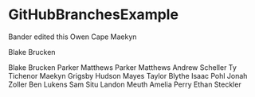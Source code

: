 # GitHubBranchesExample
Bander edited this
Owen Cape
Maekyn

Blake Brucken

Blake Brucken
Parker Matthews
Parker Matthews
Andrew Scheller
Ty Tichenor 
Maekyn Grigsby 
Hudson Mayes
Taylor Blythe
Isaac Pohl
Jonah Zoller
Ben Lukens
Sam Situ
Landon Meuth
Amelia Perry
Ethan Steckler

